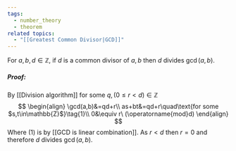 ```yaml
---
tags:
  - number_theory
  - theorem
related topics:
  - "[[Greatest Common Divisor|GCD]]"
---
```

For $a,b,d\in\mathbb{Z}$, if $d$ is a common divisor of $a,b$ then $d$ divides $\gcd(a,b)$.
##### Proof:
By [[Division algorithm]] for some $q,(0\leq r < d)\in\mathbb{Z}$$$
\begin{align}
	\gcd(a,b)&=qd+r\\
	as+bt&=qd+r\quad\text{for some $s,t\in\mathbb{Z}$}\tag{1}\\
	0&\equiv r\ (\operatorname{mod}d)
\end{align}
$$Where $(1)$ is by [[GCD is linear combination]]. As $r<d$ then $r=0$ and therefore $d$ divides $\gcd(a,b)$.